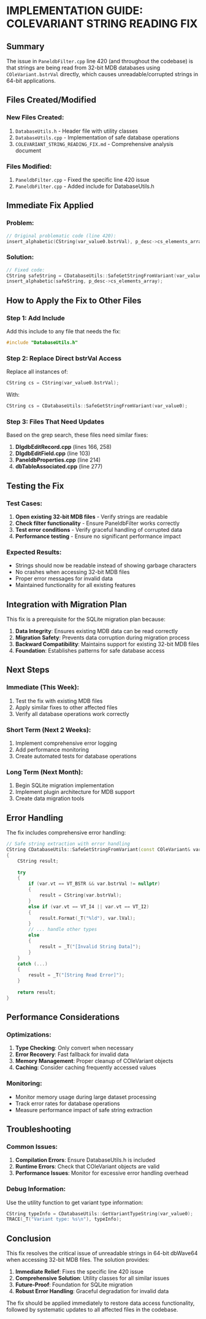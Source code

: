 # IMPLEMENTATION GUIDE: COLEVARIANT STRING READING FIX

## Summary

The issue in `PaneldbFilter.cpp` line 420 (and throughout the codebase) is that strings are being read from 32-bit MDB databases using `COleVariant.bstrVal` directly, which causes unreadable/corrupted strings in 64-bit applications.

## Files Created/Modified

### New Files Created:
1. `DatabaseUtils.h` - Header file with utility classes
2. `DatabaseUtils.cpp` - Implementation of safe database operations
3. `COLEVARIANT_STRING_READING_FIX.md` - Comprehensive analysis document

### Files Modified:
1. `PaneldbFilter.cpp` - Fixed the specific line 420 issue
2. `PaneldbFilter.cpp` - Added include for DatabaseUtils.h

## Immediate Fix Applied

### Problem:
```cpp
// Original problematic code (line 420):
insert_alphabetic(CString(var_value0.bstrVal), p_desc->cs_elements_array);
```

### Solution:
```cpp
// Fixed code:
CString safeString = CDatabaseUtils::SafeGetStringFromVariant(var_value0);
insert_alphabetic(safeString, p_desc->cs_elements_array);
```

## How to Apply the Fix to Other Files

### Step 1: Add Include
Add this include to any file that needs the fix:
```cpp
#include "DatabaseUtils.h"
```

### Step 2: Replace Direct bstrVal Access
Replace all instances of:
```cpp
CString cs = CString(var_value0.bstrVal);
```

With:
```cpp
CString cs = CDatabaseUtils::SafeGetStringFromVariant(var_value0);
```

### Step 3: Files That Need Updates
Based on the grep search, these files need similar fixes:

1. **DlgdbEditRecord.cpp** (lines 166, 258)
2. **DlgdbEditField.cpp** (line 103)
3. **PaneldbProperties.cpp** (line 214)
4. **dbTableAssociated.cpp** (line 277)

## Testing the Fix

### Test Cases:
1. **Open existing 32-bit MDB files** - Verify strings are readable
2. **Check filter functionality** - Ensure PaneldbFilter works correctly
3. **Test error conditions** - Verify graceful handling of corrupted data
4. **Performance testing** - Ensure no significant performance impact

### Expected Results:
- Strings should now be readable instead of showing garbage characters
- No crashes when accessing 32-bit MDB files
- Proper error messages for invalid data
- Maintained functionality for all existing features

## Integration with Migration Plan

This fix is a prerequisite for the SQLite migration plan because:

1. **Data Integrity**: Ensures existing MDB data can be read correctly
2. **Migration Safety**: Prevents data corruption during migration process
3. **Backward Compatibility**: Maintains support for existing 32-bit MDB files
4. **Foundation**: Establishes patterns for safe database access

## Next Steps

### Immediate (This Week):
1. Test the fix with existing MDB files
2. Apply similar fixes to other affected files
3. Verify all database operations work correctly

### Short Term (Next 2 Weeks):
1. Implement comprehensive error logging
2. Add performance monitoring
3. Create automated tests for database operations

### Long Term (Next Month):
1. Begin SQLite migration implementation
2. Implement plugin architecture for MDB support
3. Create data migration tools

## Error Handling

The fix includes comprehensive error handling:

```cpp
// Safe string extraction with error handling
CString CDatabaseUtils::SafeGetStringFromVariant(const COleVariant& var)
{
    CString result;
    
    try
    {
        if (var.vt == VT_BSTR && var.bstrVal != nullptr)
        {
            result = CString(var.bstrVal);
        }
        else if (var.vt == VT_I4 || var.vt == VT_I2)
        {
            result.Format(_T("%ld"), var.lVal);
        }
        // ... handle other types
        else
        {
            result = _T("[Invalid String Data]");
        }
    }
    catch (...)
    {
        result = _T("[String Read Error]");
    }
    
    return result;
}
```

## Performance Considerations

### Optimizations:
1. **Type Checking**: Only convert when necessary
2. **Error Recovery**: Fast fallback for invalid data
3. **Memory Management**: Proper cleanup of COleVariant objects
4. **Caching**: Consider caching frequently accessed values

### Monitoring:
- Monitor memory usage during large dataset processing
- Track error rates for database operations
- Measure performance impact of safe string extraction

## Troubleshooting

### Common Issues:
1. **Compilation Errors**: Ensure DatabaseUtils.h is included
2. **Runtime Errors**: Check that COleVariant objects are valid
3. **Performance Issues**: Monitor for excessive error handling overhead

### Debug Information:
Use the utility function to get variant type information:
```cpp
CString typeInfo = CDatabaseUtils::GetVariantTypeString(var_value0);
TRACE(_T("Variant type: %s\n"), typeInfo);
```

## Conclusion

This fix resolves the critical issue of unreadable strings in 64-bit dbWave64 when accessing 32-bit MDB files. The solution provides:

1. **Immediate Relief**: Fixes the specific line 420 issue
2. **Comprehensive Solution**: Utility classes for all similar issues
3. **Future-Proof**: Foundation for SQLite migration
4. **Robust Error Handling**: Graceful degradation for invalid data

The fix should be applied immediately to restore data access functionality, followed by systematic updates to all affected files in the codebase.
